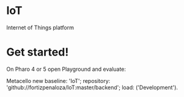 # IoT
Internet of Things platform

# Get started!

On Pharo 4 or 5 open Playground and evaluate:

Metacello new
  baseline: 'IoT';
  repository: 'github://fortizpenaloza/IoT:master/backend';
  load: ('Development').
